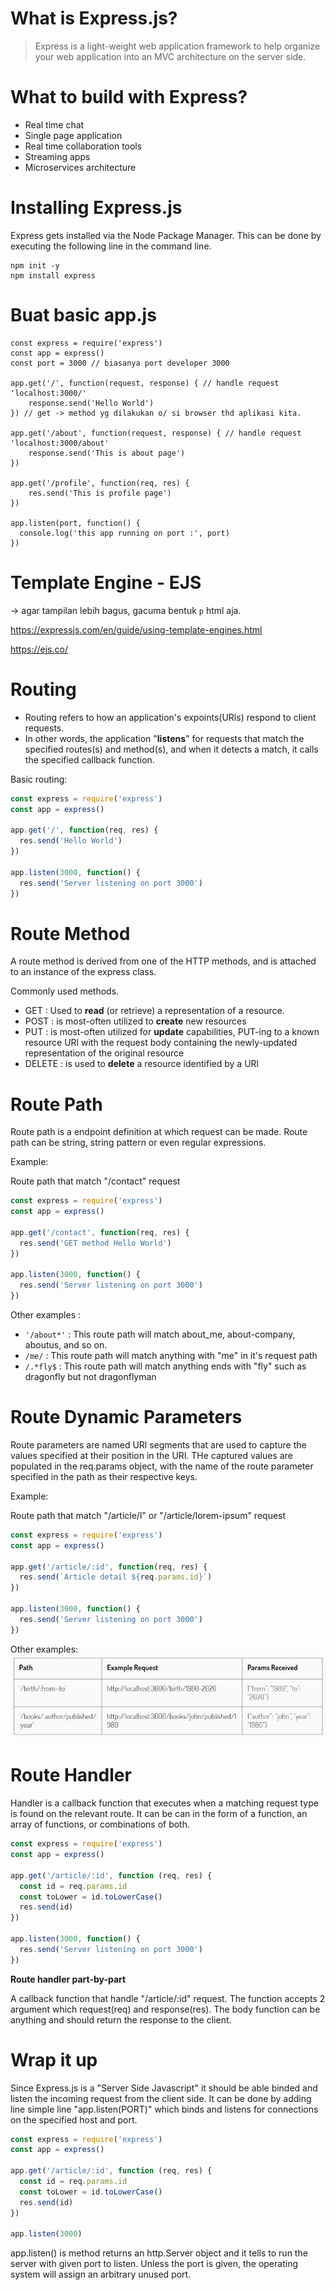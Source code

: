 # What is Express.js?
> Express is a light-weight web application framework to help organize your web application into an MVC architecture on the server side.

# What to build with Express?
- Real time chat
- Single page application
- Real time collaboration tools
- Streaming apps
- Microservices architecture

# Installing Express.js
Express gets installed via the Node Package Manager. This can be done by executing the following line in the command line.
```
npm init -y
npm install express
```

# Buat basic app.js
```
const express = require('express')
const app = express()
const port = 3000 // biasanya port developer 3000

app.get('/', function(request, response) { // handle request 'localhost:3000/'
    response.send('Hello World')
}) // get -> method yg dilakukan o/ si browser thd aplikasi kita.

app.get('/about', function(request, response) { // handle request 'localhost:3000/about'
    response.send('This is about page')
})

app.get('/profile', function(req, res) {
    res.send('This is profile page')
})

app.listen(port, function() {
  console.log('this app running on port :', port)
})
```

# Template Engine - EJS
-> agar tampilan lebih bagus, gacuma bentuk `p` html aja.

https://expressjs.com/en/guide/using-template-engines.html

https://ejs.co/

# Routing
- Routing refers to how an application's expoints(URls) respond to client requests.
- In other words, the application "**listens**" for requests that match the specified routes(s) and method(s), and when it detects a match, it calls the specified callback function.

Basic routing:
```js
const express = require('express')
const app = express()

app.get('/', function(req, res) {
  res.send('Hello World')
})

app.listen(3000, function() {
  res.send('Server listening on port 3000')
})
```

# Route Method
A route method is derived from one of the HTTP methods, and is attached to an instance of the express class.

Commonly used methods.
- GET : Used to **read** (or retrieve) a representation of a resource.
- POST : is most-often utilized to **create** new resources
- PUT : is most-often utilized for **update** capabilities, PUT-ing to a known resource URl with the request body containing the newly-updated representation of the original resource
- DELETE : is used to **delete** a resource identified by a URl

# Route Path
Route path is a endpoint definition at which request can be made. Route path can be string, string pattern or even regular expressions.

Example:

Route path that match "/contact" request
```js
const express = require('express')
const app = express()

app.get('/contact', function(req, res) {
  res.send('GET method Hello World')
})

app.listen(3000, function() {
  res.send('Server listening on port 3000')
})
```

Other examples :
- `'/about*'` : This route path will match about_me, about-company, aboutus, and so on.
- `/me/` : This route path will match anything with "me" in it's request path
- `/.*fly$` : This route path will match anything ends with "fly" such as dragonfly but not dragonflyman

# Route Dynamic Parameters
Route parameters are named URl segments that are used to capture the values specified at their position in the URl. THe captured values are populated in the req.params object, with the name of the route parameter specified in the path as their respective keys.

Example:

Route path that match "/article/l" or "/article/lorem-ipsum" request
```js
const express = require('express')
const app = express()

app.get('/article/:id', function(req, res) {
  res.send(`Article detail ${req.params.id}`)
})

app.listen(3000, function() {
  res.send('Server listening on port 3000')
})
```

Other examples:
![rdp](img/express-route-dynamic-examples.jpg)

# Route Handler
Handler is a callback function that executes when a matching request type is found on the relevant route. It can be can in the form of a function, an array of functions, or combinations of both.
```js
const express = require('express')
const app = express()

app.get('/article/:id', function (req, res) {
  const id = req.params.id
  const toLower = id.toLowerCase()
  res.send(id)
})

app.listen(3000, function() {
  res.send('Server listening on port 3000')
})
```

**Route handler part-by-part**

A callback function that handle "/article/:id" request. The function accepts 2 argument which request(req) and response(res). The body function can be anything and should return the response to the client.

# Wrap it up
Since Express.js is a "Server Side Javascript" it should be able binded and listen the incoming request from the client side. It can be done by adding line simple line "app.listen(PORT)" which binds and listens for connections on the specified host and port.
```js
const express = require('express')
const app = express()

app.get('/article/:id', function (req, res) {
  const id = req.params.id
  const toLower = id.toLowerCase()
  res.send(id)
})

app.listen(3000)
```

app.listen() is method returns an http.Server object and it tells to run the server with given port to listen. Unless the port is given, the operating system will assign an arbitrary unused port.
